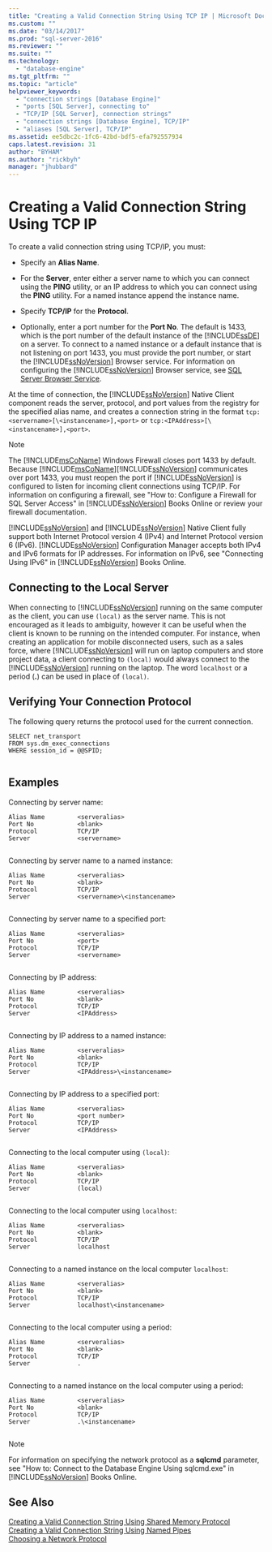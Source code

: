 ```yaml
---
title: "Creating a Valid Connection String Using TCP IP | Microsoft Docs"
ms.custom: ""
ms.date: "03/14/2017"
ms.prod: "sql-server-2016"
ms.reviewer: ""
ms.suite: ""
ms.technology: 
  - "database-engine"
ms.tgt_pltfrm: ""
ms.topic: "article"
helpviewer_keywords: 
  - "connection strings [Database Engine]"
  - "ports [SQL Server], connecting to"
  - "TCP/IP [SQL Server], connection strings"
  - "connection strings [Database Engine], TCP/IP"
  - "aliases [SQL Server], TCP/IP"
ms.assetid: ee5dbc2c-1fc6-42bd-bdf5-efa792557934
caps.latest.revision: 31
author: "BYHAM"
ms.author: "rickbyh"
manager: "jhubbard"
---
```

# Creating a Valid Connection String Using TCP IP
  To create a valid connection string using TCP/IP, you must:  
  
-   Specify an **Alias Name**.  
  
-   For the **Server**, enter either a server name to which you can connect using the **PING** utility, or an IP address to which you can connect using the **PING** utility. For a named instance append the instance name.  
  
-   Specify **TCP/IP** for the **Protocol**.  
  
-   Optionally, enter a port number for the **Port No**. The default is 1433, which is the port number of the default instance of the [!INCLUDE[ssDE](../../includes/ssde-md.md)] on a server. To connect to a named instance or a default instance that is not listening on port 1433, you must provide the port number, or start the [!INCLUDE[ssNoVersion](../../includes/ssnoversion-md.md)] Browser service. For information on configuring the [!INCLUDE[ssNoVersion](../../includes/ssnoversion-md.md)] Browser service, see [SQL Server Browser Service](../../tools/configuration-manager/sql-server-browser-service.md).  
  
 At the time of connection, the [!INCLUDE[ssNoVersion](../../includes/ssnoversion-md.md)] Native Client component reads the server, protocol, and port values from the registry for the specified alias name, and creates a connection string in the format `tcp:<servername>[\<instancename>],<port>` or `tcp:<IPAddress>[\<instancename>],<port>`.  
  
> [!NOTE]  
>  The [!INCLUDE[msCoName](../../includes/msconame-md.md)] Windows Firewall closes port 1433 by default. Because [!INCLUDE[msCoName](../../includes/msconame-md.md)][!INCLUDE[ssNoVersion](../../includes/ssnoversion-md.md)] communicates over port 1433, you must reopen the port if [!INCLUDE[ssNoVersion](../../includes/ssnoversion-md.md)] is configured to listen for incoming client connections using TCP/IP. For information on configuring a firewall, see "How to: Configure a Firewall for SQL Server Access" in [!INCLUDE[ssNoVersion](../../includes/ssnoversion-md.md)] Books Online or review your firewall documentation.  
  
 [!INCLUDE[ssNoVersion](../../includes/ssnoversion-md.md)] and [!INCLUDE[ssNoVersion](../../includes/ssnoversion-md.md)] Native Client fully support both Internet Protocol version 4 (IPv4) and Internet Protocol version 6 (IPv6). [!INCLUDE[ssNoVersion](../../includes/ssnoversion-md.md)] Configuration Manager accepts both IPv4 and IPv6 formats for IP addresses. For information on IPv6, see "Connecting Using IPv6" in [!INCLUDE[ssNoVersion](../../includes/ssnoversion-md.md)] Books Online.  
  
## Connecting to the Local Server  
 When connecting to [!INCLUDE[ssNoVersion](../../includes/ssnoversion-md.md)] running on the same computer as the client, you can use `(local)` as the server name. This is not encouraged as it leads to ambiguity, however it can be useful when the client is known to be running on the intended computer. For instance, when creating an application for mobile disconnected users, such as a sales force, where [!INCLUDE[ssNoVersion](../../includes/ssnoversion-md.md)] will run on laptop computers and store project data, a client connecting to `(local)` would always connect to the [!INCLUDE[ssNoVersion](../../includes/ssnoversion-md.md)] running on the laptop. The word `localhost` or a period (**.**) can be used in place of `(local)`.  
  
## Verifying Your Connection Protocol  
 The following query returns the protocol used for the current connection.  
  
```  
SELECT net_transport   
FROM sys.dm_exec_connections   
WHERE session_id = @@SPID;  
  
```  
  
## Examples  
 Connecting by server name:  
  
```  
Alias Name         <serveralias>  
Port No            <blank>  
Protocol           TCP/IP  
Server             <servername>  
  
```  
  
 Connecting by server name to a named instance:  
  
```  
Alias Name         <serveralias>  
Port No            <blank>  
Protocol           TCP/IP  
Server             <servername>\<instancename>  
  
```  
  
 Connecting by server name to a specified port:  
  
```  
Alias Name         <serveralias>  
Port No            <port>  
Protocol           TCP/IP  
Server             <servername>  
  
```  
  
 Connecting by IP address:  
  
```  
Alias Name         <serveralias>  
Port No            <blank>  
Protocol           TCP/IP  
Server             <IPAddress>  
  
```  
  
 Connecting by IP address to a named instance:  
  
```  
Alias Name         <serveralias>  
Port No            <blank>  
Protocol           TCP/IP  
Server             <IPAddress>\<instancename>  
  
```  
  
 Connecting by IP address to a specified port:  
  
```  
Alias Name         <serveralias>  
Port No            <port number>  
Protocol           TCP/IP  
Server             <IPAddress>  
  
```  
  
 Connecting to the local computer using `(local)`:  
  
```  
Alias Name         <serveralias>  
Port No            <blank>  
Protocol           TCP/IP  
Server             (local)  
  
```  
  
 Connecting to the local computer using `localhost`:  
  
```  
Alias Name         <serveralias>  
Port No            <blank>  
Protocol           TCP/IP  
Server             localhost  
  
```  
  
 Connecting to a named instance on the local computer `localhost`:  
  
```  
Alias Name         <serveralias>  
Port No            <blank>  
Protocol           TCP/IP  
Server             localhost\<instancename>  
  
```  
  
 Connecting to the local computer using a period:  
  
```  
Alias Name         <serveralias>  
Port No            <blank>  
Protocol           TCP/IP  
Server             .  
  
```  
  
 Connecting to a named instance on the local computer using a period:  
  
```  
Alias Name         <serveralias>  
Port No            <blank>  
Protocol           TCP/IP  
Server             .\<instancename>  
  
```  
  
> [!NOTE]  
>  For information on specifying the network protocol as a **sqlcmd** parameter, see "How to: Connect to the Database Engine Using sqlcmd.exe" in [!INCLUDE[ssNoVersion](../../includes/ssnoversion-md.md)] Books Online.  
  
## See Also  
 [Creating a Valid Connection String Using Shared Memory Protocol](../../tools/configuration-manager/creating-a-valid-connection-string-using-shared-memory-protocol.md)   
 [Creating a Valid Connection String Using Named Pipes](http://msdn.microsoft.com/library/90930ff2-143b-4651-8ae3-297103600e4f)   
 [Choosing a Network Protocol](http://msdn.microsoft.com/library/6565fb7d-b076-4447-be90-e10d0dec359a)  
  
  